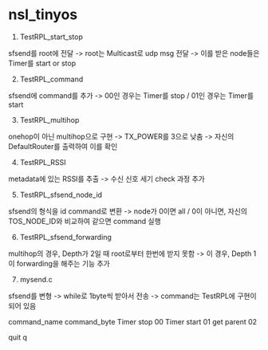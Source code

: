 # nsl_tinyos

1. TestRPL_start_stop

sfsend를 root에 전달 -> root는 Multicast로 udp msg 전달 -> 이를 받은 node들은 Timer를 start or stop


2. TestRPL_command

sfsend에 command를 추가 -> 00인 경우는 Timer를 stop / 01인 경우는 Timer를 start


3. TestRPL_multihop

onehop이 아닌 multihop으로 구현 -> TX_POWER를 3으로 낮춤 -> 자신의 DefaultRouter를 출력하여 이를 확인


4. TestRPL_RSSI

metadata에 있는 RSSI를 추출 -> 수신 신호 세기 check 과정 추가


5. TestRPL_sfsend_node_id

sfsend의 형식을 id command로 변환 -> node가 0이면 all / 0이 아니면, 자신의 TOS_NODE_ID와 비교하여 같으면 command 실행


6. TestRPL_sfsend_forwarding

multihop의 경우, Depth가 2일 때 root로부터 한번에 받지 못함 -> 이 경우, Depth 1이 forwarding을 해주는 기능 추가

7. mysend.c

sfsend를 변형 -> while로 1byte씩 받아서 전송 -> command는 TestRPL에 구현이 되어 있음

command_name	command_byte
Timer stop	00
Timer start	01
get parent	02

quit		    q

